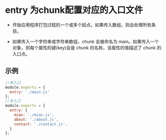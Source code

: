 # entry 为chunk配置对应的入口文件

- 开始应用程序打包过程的一个或多个起点。如果传入数组，则会处理所有条目。

- 如果传入一个字符串或字符串数组，chunk 会被命名为 main。如果传入一个对象，则每个属性的键(key)会是 chunk 的名称，该属性的值描述了 chunk 的入口点。

## 示例
```js
//单入口
module.exports = {
  entry: './main.js'
};
//多入口
module.exports = {
  entry: {
    mian: './mian.js',
    about: './about.js',
    contact: './contact.js',
  }
};
```